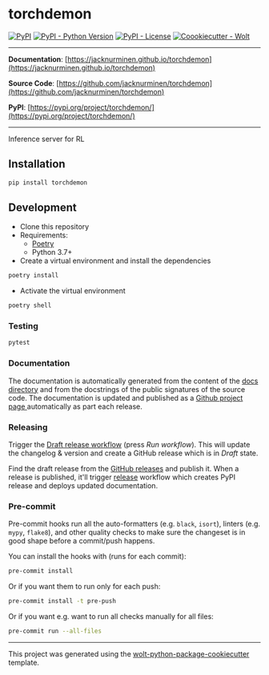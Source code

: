 # torchdemon

[![PyPI](https://img.shields.io/pypi/v/torchdemon?style=flat-square)](https://pypi.python.org/pypi/torchdemon/)
[![PyPI - Python Version](https://img.shields.io/pypi/pyversions/torchdemon?style=flat-square)](https://pypi.python.org/pypi/torchdemon/)
[![PyPI - License](https://img.shields.io/pypi/l/torchdemon?style=flat-square)](https://pypi.python.org/pypi/torchdemon/)
[![Coookiecutter - Wolt](https://img.shields.io/badge/cookiecutter-Wolt-00c2e8?style=flat-square&logo=cookiecutter&logoColor=D4AA00&link=https://github.com/woltapp/wolt-python-package-cookiecutter)](https://github.com/woltapp/wolt-python-package-cookiecutter)


---

**Documentation**: [https://jacknurminen.github.io/torchdemon](https://jacknurminen.github.io/torchdemon)

**Source Code**: [https://github.com/jacknurminen/torchdemon](https://github.com/jacknurminen/torchdemon)

**PyPI**: [https://pypi.org/project/torchdemon/](https://pypi.org/project/torchdemon/)

---

Inference server for RL

## Installation

```sh
pip install torchdemon
```

## Development

* Clone this repository
* Requirements:
  * [Poetry](https://python-poetry.org/)
  * Python 3.7+
* Create a virtual environment and install the dependencies

```sh
poetry install
```

* Activate the virtual environment

```sh
poetry shell
```

### Testing

```sh
pytest
```

### Documentation

The documentation is automatically generated from the content of the [docs directory](./docs) and from the docstrings
 of the public signatures of the source code. The documentation is updated and published as a [Github project page
 ](https://pages.github.com/) automatically as part each release.

### Releasing

Trigger the [Draft release workflow](https://github.com/jacknurminen/torchdemon/actions/workflows/draft_release.yml)
(press _Run workflow_). This will update the changelog & version and create a GitHub release which is in _Draft_ state.

Find the draft release from the
[GitHub releases](https://github.com/jacknurminen/torchdemon/releases) and publish it. When
 a release is published, it'll trigger [release](https://github.com/jacknurminen/torchdemon/blob/master/.github/workflows/release.yml) workflow which creates PyPI
 release and deploys updated documentation.

### Pre-commit

Pre-commit hooks run all the auto-formatters (e.g. `black`, `isort`), linters (e.g. `mypy`, `flake8`), and other quality
 checks to make sure the changeset is in good shape before a commit/push happens.

You can install the hooks with (runs for each commit):

```sh
pre-commit install
```

Or if you want them to run only for each push:

```sh
pre-commit install -t pre-push
```

Or if you want e.g. want to run all checks manually for all files:

```sh
pre-commit run --all-files
```

---

This project was generated using the [wolt-python-package-cookiecutter](https://github.com/woltapp/wolt-python-package-cookiecutter) template.
